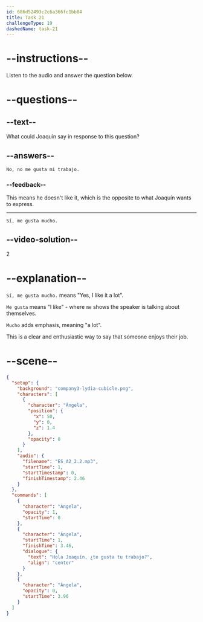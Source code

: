 ```yaml
---
id: 686d52493c2c6a366fc1bb84
title: Task 21
challengeType: 19
dashedName: task-21
---
```


<!-- (Audio) Ángela: Hola, Joaquín. ¿Te gusta tu trabajo? -->
<!-- SPEAKING -->

# --instructions--

Listen to the audio and answer the question below.

# --questions--

## --text--

What could Joaquín say in response to this question?

## --answers--

`No, no me gusta mi trabajo.`

### --feedback--

This means he doesn't like it, which is the opposite to what Joaquín wants to express.

---

`Sí, me gusta mucho.`

## --video-solution--

2

# --explanation--

`Sí, me gusta mucho.` means "Yes, I like it a lot".

`Me gusta` means "I like" - where `me` shows the speaker is talking about themselves.

`Mucho` adds emphasis, meaning "a lot".

This is a clear and enthusiastic way to say that someone enjoys their job.

# --scene--

```json
{
  "setup": {
    "background": "company3-lydia-cubicle.png",
    "characters": [
      {
        "character": "Ángela",
        "position": {
          "x": 50,
          "y": 0,
          "z": 1.4
        },
        "opacity": 0
      }
    ],
    "audio": {
      "filename": "ES_A2_2.2.mp3",
      "startTime": 1,
      "startTimestamp": 0,
      "finishTimestamp": 2.46
    }
  },
  "commands": [
    {
      "character": "Ángela",
      "opacity": 1,
      "startTime": 0
    },
    {
      "character": "Ángela",
      "startTime": 1,
      "finishTime": 3.46,
      "dialogue": {
        "text": "Hola Joaquín, ¿te gusta tu trabajo?",
        "align": "center"
      }
    },
    {
      "character": "Ángela",
      "opacity": 0,
      "startTime": 3.96
    }
  ]
}
```
